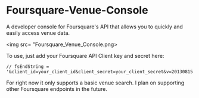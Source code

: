 Foursquare-Venue-Console
========================

A developer console for Foursquare's API that allows you to quickly and easily access venue data.

<img src= "Foursquare_Venue_Console.png>


To use, just add your Foursquare API Client key and secret here:

```
// fsEndString = '&client_id=your_client_id&client_secret=your_client_secret&v=20130815';
```

For right now it only supports a basic venue search. I plan on supporting other Foursquare endpoints in the future.
